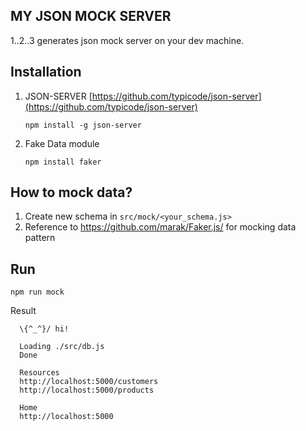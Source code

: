 ## MY JSON MOCK SERVER
1..2..3 generates json mock server on your dev machine.

## Installation
1) JSON-SERVER
[https://github.com/typicode/json-server](https://github.com/typicode/json-server)

    `npm install -g json-server`

2) Fake Data module

    `npm install faker`

## How to mock data?
1) Create new schema in `src/mock/<your_schema.js>`
2) Reference to https://github.com/marak/Faker.js/ for mocking data pattern

## Run
`npm run mock`

Result
```
  \{^_^}/ hi!

  Loading ./src/db.js
  Done

  Resources
  http://localhost:5000/customers
  http://localhost:5000/products

  Home
  http://localhost:5000
```